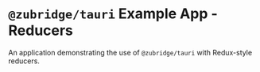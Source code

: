 # `@zubridge/tauri` Example App - Reducers

An application demonstrating the use of `@zubridge/tauri` with Redux-style reducers.
